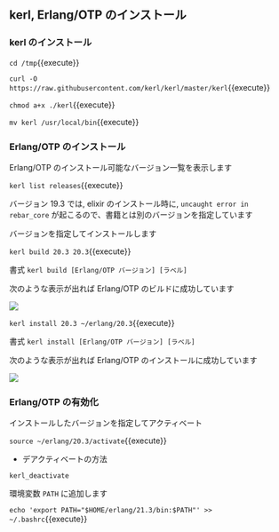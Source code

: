 ## kerl, Erlang/OTP のインストール

### kerl のインストール

`cd /tmp`{{execute}}

`curl -O https://raw.githubusercontent.com/kerl/kerl/master/kerl`{{execute}}

`chmod a+x ./kerl`{{execute}}

`mv kerl /usr/local/bin`{{execute}}

###  Erlang/OTP のインストール

Erlang/OTP のインストール可能なバージョン一覧を表示します

`kerl list releases`{{execute}}

バージョン 19.3 では, elixir のインストール時に, `uncaught error in rebar_core` が起こるので、書籍とは別のバージョンを指定しています

バージョンを指定してインストールします

`kerl build 20.3 20.3`{{execute}}

書式 `kerl build [Erlang/OTP バージョン] [ラベル]`

次のような表示が出れば Erlang/OTP のビルドに成功しています

![](https://i.gyazo.com/b1d482e594b20d063e050babfbca073b.png)

`kerl install 20.3 ~/erlang/20.3`{{execute}}

書式 `kerl install [Erlang/OTP バージョン] [ラベル]`

次のような表示が出れば Erlang/OTP のインストールに成功しています

![](https://i.gyazo.com/eb82b091c90c53119e458b442022e7fd.png)

### Erlang/OTP の有効化

インストールしたバージョンを指定してアクティベート

`source ~/erlang/20.3/activate`{{execute}}

* デアクティベートの方法

`kerl_deactivate`

環境変数 `PATH` に追加します

`echo 'export PATH="$HOME/erlang/21.3/bin:$PATH"' >> ~/.bashrc`{{execute}}
